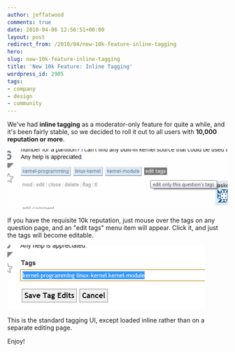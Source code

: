 ```yaml
---
author: jeffatwood
comments: true
date: 2010-04-06 12:56:51+00:00
layout: post
redirect_from: /2010/04/new-10k-feature-inline-tagging
hero:
slug: new-10k-feature-inline-tagging
title: 'New 10k Feature: Inline Tagging'
wordpress_id: 2905
tags:
- company
- design
- community
---
```



We've had **inline tagging** as a moderator-only feature for quite a while, and it's been fairly stable, so we decided to roll it out to all users with **10,000 reputation or more**.



![](/images/wordpress/inline-tagging.png)



If you have the requisite 10k reputation, just mouse over the tags on any question page, and an "edit tags" menu item will appear. Click it, and just the tags will become editable.



![](/images/wordpress/inline-tagging-2.png)



This is the standard tagging UI, except loaded inline rather than on a separate editing page.



Enjoy!

